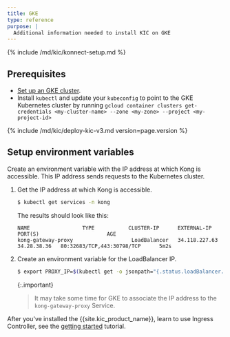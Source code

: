 ```yaml
---
title: GKE
type: reference
purpose: |
  Additional information needed to install KIC on GKE
---
```


{% include /md/kic/konnect-setup.md %}

## Prerequisites

* [Set up an GKE cluster](https://cloud.google.com/kubernetes-engine/docs/).
* Install `kubectl` and update your `kubeconfig` to point to the GKE Kubernetes cluster by running `gcloud container clusters get-credentials <my-cluster-name> --zone <my-zone> --project <my-project-id>`

{% include /md/kic/deploy-kic-v3.md version=page.version %}

## Setup environment variables

Create an environment variable with the IP address at which Kong is accessible. This IP address sends requests to the
Kubernetes cluster.

1. Get the IP address at which Kong is accessible.

    ```bash
    $ kubectl get services -n kong
    ```
   The results should look like this:
   ```text
   NAME                 TYPE           CLUSTER-IP      EXTERNAL-IP                           PORT(S)                      AGE
   kong-gateway-proxy                   LoadBalancer   34.118.227.63    34.28.38.36   80:32683/TCP,443:30798/TCP      5m2s
   ```
1. Create an environment variable for the LoadBalancer IP.

    ```bash
    $ export PROXY_IP=$(kubectl get -o jsonpath="{.status.loadBalancer.ingress[0].ip}" service -n kong kong-gateway-proxy)
    ```

    {:.important}
    > It may take some time for GKE to associate the IP address to the `kong-gateway-proxy` Service.

After you've installed the {{site.kic_product_name}}, learn to use Ingress Controller, see the [getting started](/kubernetes-ingress-controller/{{page.kong_version}}/get-started/services-and-routes/) tutorial.